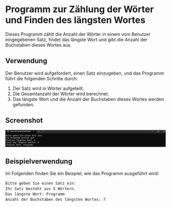 # Programm zur Zählung der Wörter und Finden des längsten Wortes

Dieses Programm zählt die Anzahl der Wörter in einem vom Benutzer eingegebenen Satz, findet das längste Wort und gibt die Anzahl der Buchstaben dieses Wortes aus.

## Verwendung

Der Benutzer wird aufgefordert, einen Satz einzugeben, und das Programm führt die folgenden Schritte durch:

1. Der Satz wird in Wörter aufgeteilt.
2. Die Gesamtanzahl der Wörter wird berechnet.
3. Das längste Wort und die Anzahl der Buchstaben dieses Wortes werden gefunden.

## Screenshot

![Programm Screenshot](Screenshot/Screenshot.png)



## Beispielverwendung

Im Folgenden finden Sie ein Beispiel, wie das Programm ausgeführt wird:

```sh
Bitte geben Sie einen Satz ein:
Ihr Satz besteht aus 5 Wörtern.
Das längste Wort: Programm
Anzahl der Buchstaben des längsten Wortes: 7

